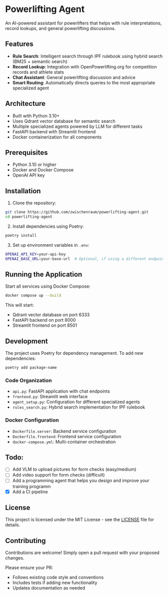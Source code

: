 # Powerlifting Agent

An AI-powered assistant for powerlifters that helps with rule interpretations, record lookups, and general powerlifting discussions.

## Features

- **Rule Search**: Intelligent search through IPF rulebook using hybrid search (BM25 + semantic search)
- **Record Lookup**: Integration with OpenPowerlifting.org for competition records and athlete stats
- **Chat Assistant**: General powerlifting discussion and advice
- **Smart Routing**: Automatically directs queries to the most appropriate specialized agent

## Architecture

- Built with Python 3.10+
- Uses Qdrant vector database for semantic search
- Multiple specialized agents powered by LLM for different tasks
- FastAPI backend with Streamlit frontend
- Docker containerization for all components

## Prerequisites

- Python 3.10 or higher
- Docker and Docker Compose
- OpenAI API key

## Installation

1. Clone the repository:
```bash
git clone https://github.com/zwischenraum/powerlifting-agent.git
cd powerlifting-agent
```

2. Install dependencies using Poetry:
```bash
poetry install
```

3. Set up environment variables in `.env`:
```bash
OPENAI_API_KEY=your-api-key
OPENAI_BASE_URL=your-base-url  # Optional, if using a different endpoint
```

## Running the Application

Start all services using Docker Compose:
```bash
docker compose up --build
```

This will start:
- Qdrant vector database on port 6333
- FastAPI backend on port 8000
- Streamlit frontend on port 8501

## Development

The project uses Poetry for dependency management. To add new dependencies:
```bash
poetry add package-name
```

### Code Organization

- `api.py`: FastAPI application with chat endpoints
- `frontend.py`: Streamlit web interface
- `agent_setup.py`: Configuration for different specialized agents
- `rules_search.py`: Hybrid search implementation for IPF rulebook

### Docker Configuration

- `Dockerfile.server`: Backend service configuration
- `Dockerfile.frontend`: Frontend service configuration
- `docker-compose.yml`: Multi-container orchestration

## Todo:

- [ ] Add VLM to upload pictures for form checks (easy/medium)
- [ ] Add video support for form checks (difficult)
- [ ] Add a programming agent that helps you design and improve
  your training programm
- [x] Add a CI pipeline

## License

This project is licensed under the MIT License - see the [LICENSE](LICENSE) file for details.

## Contributing

Contributions are welcome! Simply open a pull request with your proposed changes.

Please ensure your PR:
- Follows existing code style and conventions
- Includes tests if adding new functionality
- Updates documentation as needed
